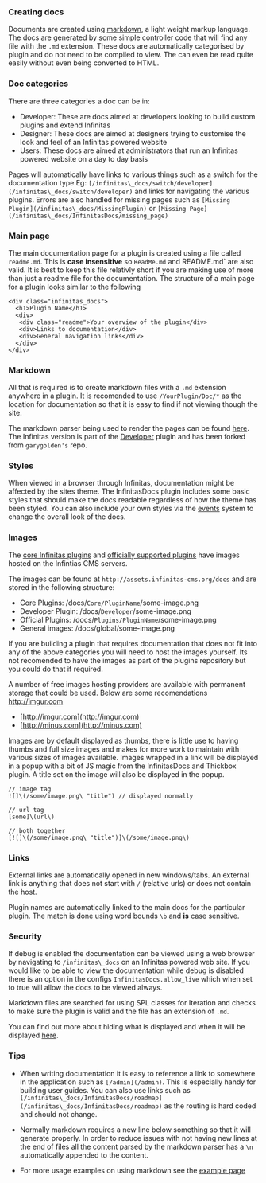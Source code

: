### Creating docs

Documents are created using [markdown](http://en.wikipedia.org/wiki/Markdown), a light weight markup language. The docs are generated by some simple controller code that will find any file with the `.md` extension. These docs are automatically categorised by plugin and do not need to be compiled to view. The can even be read quite easily without even being converted to HTML.

### Doc categories

There are three categories a doc can be in:

- Developer: These are docs aimed at developers looking to build custom plugins and extend Infinitas
- Designer: These docs are aimed at designers trying to customise the look and feel of an Infinitas powered website
- Users: These docs are aimed at administrators that run an Infinitas powered website on a day to day basis

Pages will automatically have links to various things such as a switch for the documentation type Eg: `[/infinitas\_docs/switch/developer](/infinitas\_docs/switch/developer)` and links for navigating the various plugins. Errors are also handled for missing pages such as `[Missing Plugin](/infinitas\_docs/MissingPlugin)` or `[Missing Page](/infinitas\_docs/InfinitasDocs/missing_page)`

### Main page

The main documentation page for a plugin is created using a file called `readme.md`. This is **case insensitive** so `ReadMe.md` and README.md` are also valid. It is best to keep this file relativly short if you are making use of more than just a readme file for the documentation. The structure of a main page for a plugin looks similar to the following

    <div class="infinitas_docs">
      <h1>Plugin Name</h1>
      <div>
       <div class="readme">Your overview of the plugin</div>
       <div>Links to documentation</div>
       <div>General navigation links</div>
      </div>
    </div>

### Markdown

All that is required is to create markdown files with a `.md` extension anywhere in a plugin. It is recomended to use `/YourPlugin/Doc/*` as the location for documentation so that it is easy to find if not viewing though the site.

The markdown parser being used to render the pages can be found [here](https://github.com/garygolden/markdown-oo-php). The Infinitas version is part of the [Developer](https://github.com/Infinitas-Plugins/developer) plugin and has been forked from `garygolden's` repo.

### Styles

When viewed in a browser through Infinitas, documentation might be affected by the sites theme. The InfinitasDocs plugin includes some basic styles that should make the docs readable regardless of how the theme has been styled. You can also include your own styles via the [events](/infinitas\_docs/Events) system to change the overall look of the docs.

### Images

The [core Infinitas plugins](https://github.com/infinitas/infinitas) and [officially supported plugins](https://github.com/Infinitas-Plugins) have images hosted on the Infintias CMS servers.

The images can be found at `http://assets.infinitas-cms.org/docs` and are stored in the following structure:

- Core Plugins: /docs/`Core/PluginName`/some-image.png
- Developer Plugin: /docs/`Developer`/some-image.png
- Official Plugins: /docs/`Plugins/PluginName`/some-image.png
- General images: /docs/global/some-image.png

If you are building a plugin that requires documentation that does not fit into any of the above categories you will need to host the images yourself. Its not recomended to have the images as part of the plugins repository but you could do that if required.

A number of free images hosting providers are available with permanent storage that could be used. Below are some recomendations <http://imgur.com>

- [http://imgur.com](http://imgur.com)
- [http://minus.com](http://minus.com)

Images are by default displayed as thumbs, there is little use to having thumbs and full size images and makes for more work to maintain with various sizes of images available.
Images wrapped in a link will be displayed in a popup with a bit of JS magic from the InfinitasDocs and Thickbox plugin. A title set on the image will also be displayed in the popup.

	// image tag
	![]\(/some/image.png\ "title") // displayed normally

	// url tag
	[some]\(url\)

	// both together
	[![]\(/some/image.png\ "title")]\(/some/image.png\)

### Links

External links are automatically opened in new windows/tabs. An external link is anything that does not start with `/` (relative urls) or does not contain the host.

Plugin names are automatically linked to the main docs for the particular plugin. The match is done using word bounds `\b` and **is** case sensitive.

### Security

If debug is enabled the documentation can be viewed using a web browser by navigating to `/infinitas\_docs` on an Infinitas powered web site. If you would like to be able to view the documentation while debug is disabled there is an option in the configs `InfinitasDocs.allow_live` which when set to true will allow the docs to be viewed always.

Markdown files are searched for using SPL classes for Iteration and checks to make sure the plugin is valid and the file has an extension of `.md`.

You can find out more about hiding what is displayed and when it will be displayed [here](/infinitas\_docs/InfinitasDocs/developer-hiding-docs).

### Tips

- When writing documentation it is easy to reference a link to somewhere in the application such as `[/admin](/admin)`. This is especially handy for building user guides. You can also use links such as `[/infinitas\_docs/InfinitasDocs/roadmap](/infinitas\_docs/InfinitasDocs/roadmap)` as the routing is hard coded and should not change.

- Normally markdown requires a new line below something so that it will generate properly. In order to reduce issues with not having new lines at the end of files all the content parsed by the markdown parser has a `\n` automatically appended to the content.

- For more usage examples on using markdown see the [example page](/infinitas\_docs/InfinitasDocs/developer-markdown-samples)